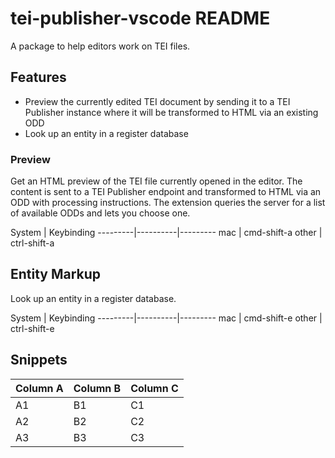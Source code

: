 # tei-publisher-vscode README

A package to help editors work on TEI files.

## Features

* Preview the currently edited TEI document by sending it to a TEI Publisher instance where it will be transformed to HTML via an existing ODD
* Look up an entity in a register database
### Preview

Get an HTML preview of the TEI file currently opened in the editor. The content is sent to a TEI Publisher endpoint and transformed to HTML via an ODD with processing instructions. The extension queries the server for a list of available ODDs and lets you choose one.

System | Keybinding
---------|----------|---------
 mac | cmd-shift-a
 other | ctrl-shift-a

## Entity Markup

Look up an entity in a register database.

System | Keybinding
---------|----------|---------
 mac | cmd-shift-e
 other | ctrl-shift-e

 ## Snippets


Column A | Column B | Column C
---------|----------|---------
 A1 | B1 | C1
 A2 | B2 | C2
 A3 | B3 | C3